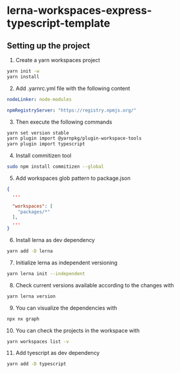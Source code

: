 # lerna-workspaces-express-typescript-template

## Setting up the project

1. Create a yarn workspaces project

```sh
yarn init -w
yarn install
```

2. Add .yarnrc.yml file with the following content

```yml
nodeLinker: node-modules

npmRegistryServer: "https://registry.npmjs.org/"
```

3. Then execute the following commands

```sh   
yarn set version stable
yarn plugin import @yarnpkg/plugin-workspace-tools
yarn plugin import typescript
```

4. Install commitizen tool

```sh
sudo npm install commitizen --global
```

5. Add workspaces glob pattern to package.json

```json
{
  ...
  
  "workspaces": [
    "packages/*"
  ],
  ...
}
```

6. Install lerna as dev dependency

```sh
yarn add -D lerna
```

7. Initialize lerna as independent versioning

```sh
yarn lerna init --independent
```

8. Check current versions available according to the changes with

```sh
yarn lerna version
```

9. You can visualize the dependencies with

```sh
npx nx graph
```

10. You can check the projects in the workspace with

```sh
yarn workspaces list -v
```

11. Add tyescript as dev dependency
    
```sh
yarn add -D typescript
``` 